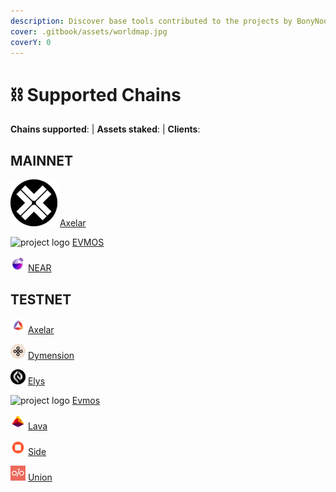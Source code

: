 ```yaml
---
description: Discover base tools contributed to the projects by BonyNode team.
cover: .gitbook/assets/worldmap.jpg
coverY: 0
---
```


# ⛓️ Supported Chains

**Chains supported**:  | **Assets staked**: | **Clients**:

## MAINNET

<img src="images\axelar.png" alt="" data-size="line"> [Axelar](https://services.kjnodes.com/testnet/archway/)

<img src="https://itrocket.net/_next/image/?url=%2F_next%2Fstatic%2Fmedia%2Fempower.116ef4f1.png&#x26;w=64&#x26;q=75" alt="project logo" data-size="line"> [EVMOS](./)

<img src="https://raw.githubusercontent.com/kj89/cosmos-images/main/icons/osmosis.png" alt="" data-size="line"> [NEAR](broken-reference/)



## TESTNET

<img src="https://raw.githubusercontent.com/kj89/cosmos-images/main/icons/andromeda.png" alt="" data-size="line"> [Axelar](broken-reference/)

<img src="https://raw.githubusercontent.com/kj89/cosmos-images/main/icons/dymension.png" alt="" data-size="line"> [Dymension](broken-reference/)

<img src="https://raw.githubusercontent.com/kj89/cosmos-images/main/icons/elys.png" alt="" data-size="line"> [Elys](broken-reference/)

<img src="https://itrocket.net/_next/image/?url=%2F_next%2Fstatic%2Fmedia%2Fempower.116ef4f1.png&#x26;w=64&#x26;q=75" alt="project logo" data-size="line"> [Evmos](./)

<img src="https://raw.githubusercontent.com/kj89/cosmos-images/main/icons/lava.png" alt="" data-size="line"> [Lava](broken-reference/)

<img src="https://raw.githubusercontent.com/kj89/cosmos-images/main/icons/nolus.png" alt="" data-size="line"> [Side](broken-reference/)

<img src="https://raw.githubusercontent.com/kj89/cosmos-images/main/icons/ojo.png" alt="" data-size="line"> [Union](broken-reference/)

